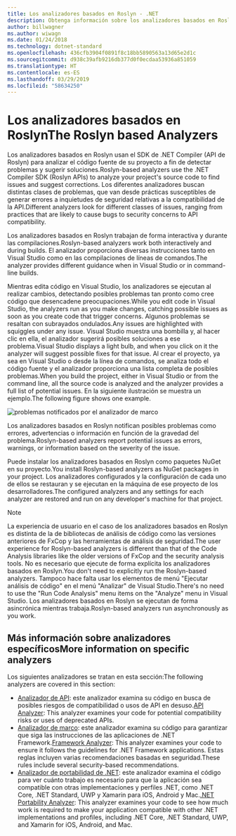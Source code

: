 ```yaml
---
title: Los analizadores basados en Roslyn - .NET
description: Obtenga información sobre los analizadores basados en Roslyn que detectan problemas y sugieren soluciones para esos problemas.
author: billwagner
ms.author: wiwagn
ms.date: 01/24/2018
ms.technology: dotnet-standard
ms.openlocfilehash: 436cfb3904f0891f8c18bb5890563a13d65e2d1c
ms.sourcegitcommit: d938c39afb9216db377d0f0ecdaa53936a851059
ms.translationtype: HT
ms.contentlocale: es-ES
ms.lasthandoff: 03/29/2019
ms.locfileid: "58634250"
---
```

# <a name="the-roslyn-based-analyzers"></a><span data-ttu-id="ce09b-103">Los analizadores basados en Roslyn</span><span class="sxs-lookup"><span data-stu-id="ce09b-103">The Roslyn based Analyzers</span></span>

<span data-ttu-id="ce09b-104">Los analizadores basados en Roslyn usan el SDK de .NET Compiler (API de Roslyn) para analizar el código fuente de su proyecto a fin de detectar problemas y sugerir soluciones.</span><span class="sxs-lookup"><span data-stu-id="ce09b-104">Roslyn-based analyzers use the .NET Compiler SDK (Roslyn APIs) to analyze your project's source code to find issues and suggest corrections.</span></span> <span data-ttu-id="ce09b-105">Los diferentes analizadores buscan distintas clases de problemas, que van desde prácticas susceptibles de generar errores a inquietudes de seguridad relativas a la compatibilidad de la API.</span><span class="sxs-lookup"><span data-stu-id="ce09b-105">Different analyzers look for different classes of issues, ranging from practices that are likely to cause bugs to security concerns to API compatibility.</span></span>

<span data-ttu-id="ce09b-106">Los analizadores basados en Roslyn trabajan de forma interactiva y durante las compilaciones.</span><span class="sxs-lookup"><span data-stu-id="ce09b-106">Roslyn-based analyzers work both interactively and during builds.</span></span> <span data-ttu-id="ce09b-107">El analizador proporciona diversas instrucciones tanto en Visual Studio como en las compilaciones de líneas de comandos.</span><span class="sxs-lookup"><span data-stu-id="ce09b-107">The analyzer provides different guidance when in Visual Studio or in command-line builds.</span></span>

<span data-ttu-id="ce09b-108">Mientras edita código en Visual Studio, los analizadores se ejecutan al realizar cambios, detectando posibles problemas tan pronto como cree código que desencadene preocupaciones.</span><span class="sxs-lookup"><span data-stu-id="ce09b-108">While you edit code in Visual Studio, the analyzers run as you make changes, catching possible issues as soon as you create code that trigger concerns.</span></span> <span data-ttu-id="ce09b-109">Algunos problemas se resaltan con subrayados ondulados.</span><span class="sxs-lookup"><span data-stu-id="ce09b-109">Any issues are highlighted with squiggles under any issue.</span></span> <span data-ttu-id="ce09b-110">Visual Studio muestra una bombilla y, al hacer clic en ella, el analizador sugerirá posibles soluciones a ese problema.</span><span class="sxs-lookup"><span data-stu-id="ce09b-110">Visual Studio displays a light bulb, and when you click on it the analyzer will suggest possible fixes for that issue.</span></span> <span data-ttu-id="ce09b-111">Al crear el proyecto, ya sea en Visual Studio o desde la línea de comandos, se analiza todo el código fuente y el analizador proporciona una lista completa de posibles problemas.</span><span class="sxs-lookup"><span data-stu-id="ce09b-111">When you build the project, either in Visual Studio or from the command line, all the source code is analyzed and the analyzer provides a full list of potential issues.</span></span> <span data-ttu-id="ce09b-112">En la siguiente ilustración se muestra un ejemplo.</span><span class="sxs-lookup"><span data-stu-id="ce09b-112">The following figure shows one example.</span></span>

![problemas notificados por el analizador de marco](./media/framework-analyzers-2.png)

<span data-ttu-id="ce09b-114">Los analizadores basados en Roslyn notifican posibles problemas como errores, advertencias o información en función de la gravedad del problema.</span><span class="sxs-lookup"><span data-stu-id="ce09b-114">Roslyn-based analyzers report potential issues as errors, warnings, or information based on the severity of the issue.</span></span>

<span data-ttu-id="ce09b-115">Puede instalar los analizadores basados en Roslyn como paquetes NuGet en su proyecto.</span><span class="sxs-lookup"><span data-stu-id="ce09b-115">You install Roslyn-based analyzers as NuGet packages in your project.</span></span> <span data-ttu-id="ce09b-116">Los analizadores configurados y la configuración de cada uno de ellos se restauran y se ejecutan en la máquina de ese proyecto de los desarrolladores.</span><span class="sxs-lookup"><span data-stu-id="ce09b-116">The configured analyzers and any settings for each analyzer are restored and run on any developer's machine for that project.</span></span>

> [!NOTE]
> <span data-ttu-id="ce09b-117">La experiencia de usuario en el caso de los analizadores basados en Roslyn es distinta de la de bibliotecas de análisis de código como las versiones anteriores de FxCop y las herramientas de análisis de seguridad.</span><span class="sxs-lookup"><span data-stu-id="ce09b-117">The user experience for Roslyn-based analyzers is different than that of the Code Analysis libraries like the older versions of FxCop and the security analysis tools.</span></span>  <span data-ttu-id="ce09b-118">No es necesario que ejecute de forma explícita los analizadores basados en Roslyn.</span><span class="sxs-lookup"><span data-stu-id="ce09b-118">You don't need to explicitly run the Roslyn-based analyzers.</span></span> <span data-ttu-id="ce09b-119">Tampoco hace falta usar los elementos de menú "Ejecutar análisis de código" en el menú "Analizar" de Visual Studio.</span><span class="sxs-lookup"><span data-stu-id="ce09b-119">There's no need to use the "Run Code Analysis" menu items on the "Analyze" menu in Visual Studio.</span></span> <span data-ttu-id="ce09b-120">Los analizadores basados en Roslyn se ejecutan de forma asincrónica mientras trabaja.</span><span class="sxs-lookup"><span data-stu-id="ce09b-120">Roslyn-based analyzers run asynchronously as you work.</span></span>

## <a name="more-information-on-specific-analyzers"></a><span data-ttu-id="ce09b-121">Más información sobre analizadores específicos</span><span class="sxs-lookup"><span data-stu-id="ce09b-121">More information on specific analyzers</span></span>

<span data-ttu-id="ce09b-122">Los siguientes analizadores se tratan en esta sección:</span><span class="sxs-lookup"><span data-stu-id="ce09b-122">The following analyzers are covered in this section:</span></span>

* <span data-ttu-id="ce09b-123">[Analizador de API](api-analyzer.md): este analizador examina su código en busca de posibles riesgos de compatibilidad o usos de API en desuso.</span><span class="sxs-lookup"><span data-stu-id="ce09b-123">[API Analyzer](api-analyzer.md): This analyzer examines your code for potential compatibility risks or uses of deprecated APIs.</span></span>
* <span data-ttu-id="ce09b-124">[Analizador de marco](framework-analyzer.md): este analizador examina su código para garantizar que siga las instrucciones de las aplicaciones de .NET Framework.</span><span class="sxs-lookup"><span data-stu-id="ce09b-124">[Framework Analyzer](framework-analyzer.md): This analyzer examines your code to ensure it follows the guidelines for .NET Framework applications.</span></span> <span data-ttu-id="ce09b-125">Estas reglas incluyen varias recomendaciones basadas en seguridad.</span><span class="sxs-lookup"><span data-stu-id="ce09b-125">These rules include several security-based recommendations.</span></span>
* <span data-ttu-id="ce09b-126">[Analizador de portabilidad de .NET](portability-analyzer.md): este analizador examina el código para ver cuánto trabajo es necesario para que la aplicación sea compatible con otras implementaciones y perfiles .NET, como .NET Core, .NET Standard, UWP y Xamarin para iOS, Android y Mac.</span><span class="sxs-lookup"><span data-stu-id="ce09b-126">[.NET Portability Analyzer](portability-analyzer.md): This analyzer examines your code to see how much work is required to make your application compatible with other .NET implementations and profiles, including .NET Core, .NET Standard, UWP, and Xamarin for iOS, Android, and Mac.</span></span>
